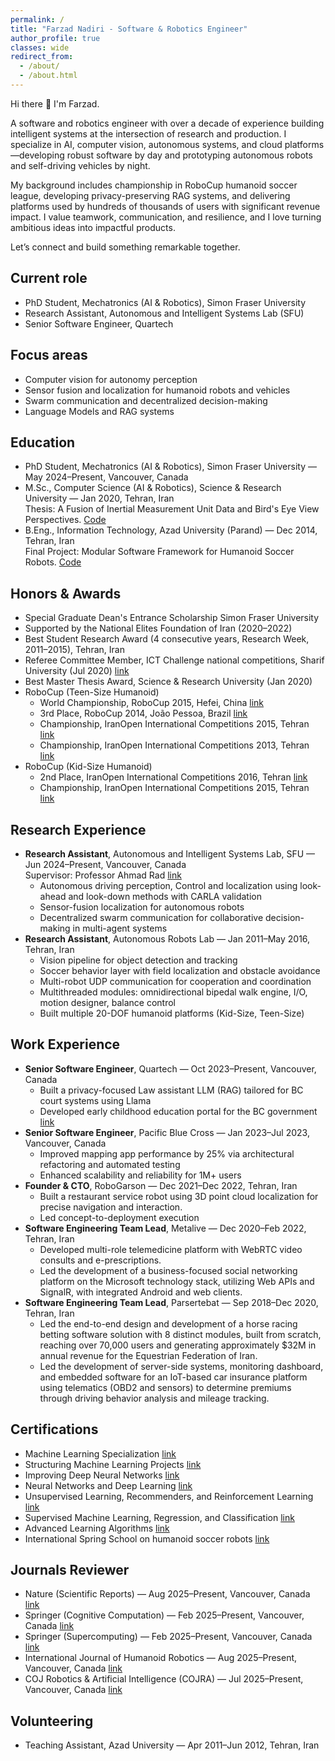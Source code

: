 ```yaml
---
permalink: /
title: "Farzad Nadiri - Software & Robotics Engineer"
author_profile: true
classes: wide
redirect_from:
  - /about/
  - /about.html
---
```


Hi there 👋 I'm Farzad.

A software and robotics engineer with over a decade of experience building intelligent systems at the intersection of research and production. I specialize in AI, computer vision, autonomous systems, and cloud platforms—developing robust software by day and prototyping autonomous robots and self-driving vehicles by night.

My background includes championship in RoboCup humanoid soccer league, developing privacy-preserving RAG systems, and delivering platforms used by hundreds of thousands of users with significant revenue impact. I value teamwork, communication, and resilience, and I love turning ambitious ideas into impactful products.

Let’s connect and build something remarkable together.

## Current role

- PhD Student, Mechatronics (AI & Robotics), Simon Fraser University
- Research Assistant, Autonomous and Intelligent Systems Lab (SFU)
- Senior Software Engineer, Quartech

## Focus areas

- Computer vision for autonomy perception
- Sensor fusion and localization for humanoid robots and vehicles
- Swarm communication and decentralized decision-making
- Language Models and RAG systems

## Education

- PhD Student, Mechatronics (AI & Robotics), Simon Fraser University — May 2024–Present, Vancouver, Canada
- M.Sc., Computer Science (AI & Robotics), Science & Research University — Jan 2020, Tehran, Iran  
  Thesis: A Fusion of Inertial Measurement Unit Data and Bird's Eye View Perspectives. [Code](https://github.com/farzadnadiri/AccurateBirdEyeView)
- B.Eng., Information Technology, Azad University (Parand) — Dec 2014, Tehran, Iran  
  Final Project: Modular Software Framework for Humanoid Soccer Robots. [Code](https://github.com/farzadnadiri/HumanoidSoccerRobot)

## Honors & Awards

- Special Graduate Dean's Entrance Scholarship Simon Fraser University
- Supported by the National Elites Foundation of Iran (2020–2022)
- Best Student Research Award (4 consecutive years, Research Week, 2011–2015), Tehran, Iran
- Referee Committee Member, ICT Challenge national competitions, Sharif University (Jul 2020) [link](https://ictchallenge.ir/ictchallenge5/)
- Best Master Thesis Award, Science & Research University (Jan 2020)
- RoboCup (Teen-Size Humanoid)
  - World Championship, RoboCup 2015, Hefei, China [link](https://farzadnadiri.github.io/images/robocup_2015.jpg)
  - 3rd Place, RoboCup 2014, João Pessoa, Brazil [link](https://farzadnadiri.github.io/images/robocup_2014.jpg)
  - Championship, IranOpen International Competitions 2015, Tehran [link](https://farzadnadiri.github.io/images/io_teen_2015.jpg)
  - Championship, IranOpen International Competitions 2013, Tehran [link](https://farzadnadiri.github.io/images/io_teen_2013.jpg)
- RoboCup (Kid-Size Humanoid)
  - 2nd Place, IranOpen International Competitions 2016, Tehran [link](https://farzadnadiri.github.io/images/io_kid_2016.jpg)
  - Championship, IranOpen International Competitions 2015, Tehran [link](https://farzadnadiri.github.io/images/io_kid_2015.jpg)

## Research Experience

- **Research Assistant**, Autonomous and Intelligent Systems Lab, SFU — Jun 2024–Present, Vancouver, Canada  
  Supervisor: Professor Ahmad Rad [link](https://www.sfu.ca/fas/schools/mechatronic-systems-engineering/faculty/faculty-members/arad.html)
  - Autonomous driving perception, Control and localization using look-ahead and look-down methods with CARLA validation
  - Sensor-fusion localization for autonomous robots
  - Decentralized swarm communication for collaborative decision-making in multi-agent systems
- **Research Assistant**, Autonomous Robots Lab — Jan 2011–May 2016, Tehran, Iran
  - Vision pipeline for object detection and tracking
  - Soccer behavior layer with field localization and obstacle avoidance
  - Multi-robot UDP communication for cooperation and coordination
  - Multithreaded modules: omnidirectional bipedal walk engine, I/O, motion designer, balance control
  - Built multiple 20-DOF humanoid platforms (Kid-Size, Teen-Size)

## Work Experience

- **Senior Software Engineer**, Quartech — Oct 2023–Present, Vancouver, Canada
  - Built a privacy-focused Law assistant LLM (RAG) tailored for BC court systems using Llama
  - Developed early childhood education portal for the BC government [link](https://www.myeceregistry.gov.bc.ca/)
- **Senior Software Engineer**, Pacific Blue Cross — Jan 2023–Jul 2023, Vancouver, Canada
  - Improved mapping app performance by 25% via architectural refactoring and automated testing
  - Enhanced scalability and reliability for 1M+ users
- **Founder & CTO**, RoboGarson — Dec 2021–Dec 2022, Tehran, Iran
  - Built a restaurant service robot using 3D point cloud localization for precise navigation and interaction.
  - Led concept-to-deployment execution
- **Software Engineering Team Lead**, Metalive — Dec 2020–Feb 2022, Tehran, Iran
  - Developed multi-role telemedicine platform with WebRTC video consults and e-prescriptions.
  - Led the development of a business-focused social networking platform on the Microsoft technology stack, utilizing Web APIs and SignalR, with integrated Android and web clients.
- **Software Engineering Team Lead**, Parsertebat — Sep 2018–Dec 2020, Tehran, Iran
  - Led the end-to-end design and development of a horse racing betting software solution with 8 distinct modules, built from scratch, reaching over 70,000 users and generating approximately $32M in annual revenue for the Equestrian Federation of Iran.
  - Led the development of server-side systems, monitoring dashboard, and embedded software for an IoT-based car insurance platform using telematics (OBD2 and sensors) to determine premiums through driving behavior analysis and mileage tracking.

## Certifications

- Machine Learning Specialization [link](https://coursera.org/share/0a31b713130f0f45668cf8692ee5c786)
- Structuring Machine Learning Projects [link](https://coursera.org/share/611bf132c430828ca253cd9326d20e2d)
- Improving Deep Neural Networks [link](https://coursera.org/share/cd6fff206a940286d4c91cbb7d124b86)
- Neural Networks and Deep Learning [link](https://coursera.org/share/c9823dffe232597e18a301cc77259f94)
- Unsupervised Learning, Recommenders, and Reinforcement Learning [link](https://coursera.org/share/abe106fa9d91831501c14443d047922e)
- Supervised Machine Learning, Regression, and Classification [link](https://coursera.org/share/2dfdfa80f779f3a0ef5b43763a6087dc)
- Advanced Learning Algorithms [link](https://coursera.org/share/d22d27147e47722a77b9c263b2dc61d3)
- International Spring School on humanoid soccer robots [link](https://farzadnadiri.github.io/images/humanoid_school.jpg)

## Journals Reviewer

- Nature (Scientific Reports) — Aug 2025–Present, Vancouver, Canada [link](https://www.nature.com/srep)
- Springer (Cognitive Computation) — Feb 2025–Present, Vancouver, Canada [link](https://link.springer.com/journal/12559)
- Springer (Supercomputing) — Feb 2025–Present, Vancouver, Canada [link](https://link.springer.com/journal/11227)
- International Journal of Humanoid Robotics — Aug 2025–Present, Vancouver, Canada [link](https://www.worldscientific.com/worldscinet/IJHR)
- COJ Robotics & Artificial Intelligence (COJRA) — Jul 2025–Present, Vancouver, Canada [link](https://access.portico.org/Portico/loviView?cs=ISSN_28324463_1848&content=E-Journal%20Content)

## Volunteering

- Teaching Assistant, Azad University — Apr 2011–Jun 2012, Tehran, Iran
